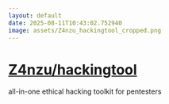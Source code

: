 ```yaml
---
layout: default
date: 2025-08-11T10:43:02.752940
image: assets/Z4nzu_hackingtool_cropped.png
---
```


# [Z4nzu/hackingtool](https://github.com/Z4nzu/hackingtool)

all-in-one ethical hacking toolkit for pentesters
